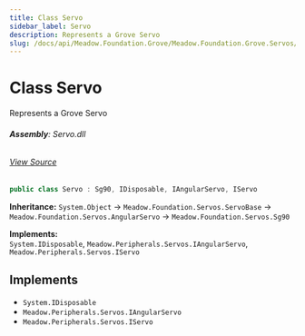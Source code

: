 ```yaml
---
title: Class Servo
sidebar_label: Servo
description: Represents a Grove Servo
slug: /docs/api/Meadow.Foundation.Grove/Meadow.Foundation.Grove.Servos/Servo
---
```

# Class Servo
Represents a Grove Servo

###### **Assembly**: Servo.dll
###### [View Source](https://github.com/WildernessLabs/Meadow.Foundation.Grove.git/blob/develop/Source/Servo/Driver/Servo.cs#L9)
```csharp title="Declaration"
public class Servo : Sg90, IDisposable, IAngularServo, IServo
```
**Inheritance:** `System.Object` -> `Meadow.Foundation.Servos.ServoBase` -> `Meadow.Foundation.Servos.AngularServo` -> `Meadow.Foundation.Servos.Sg90`

**Implements:**  
`System.IDisposable`, `Meadow.Peripherals.Servos.IAngularServo`, `Meadow.Peripherals.Servos.IServo`


## Implements

* `System.IDisposable`
* `Meadow.Peripherals.Servos.IAngularServo`
* `Meadow.Peripherals.Servos.IServo`
